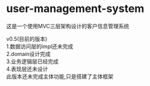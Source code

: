 # user-management-system
这是一个使用MVC三层架构设计的客户信息管理系统<br>

v0.5(目前的版本)<br>
1.数据访问层的impl还未完成<br>
2.domain设计完成<br>
3.业务逻辑层已经完成<br>
4.表现层还未设计<br>
此版本还未完成主体功能,只是搭建了主体框架<br>

